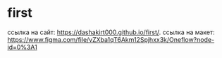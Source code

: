 # first
ссылка на сайт: https://dashakirt000.github.io/first/.
ссылка на макет: https://www.figma.com/file/vZXba1qT6Akm12Spjhxx3k/Oneflow?node-id=0%3A1
